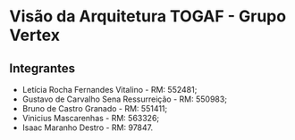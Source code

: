 # Visão da Arquitetura TOGAF - Grupo Vertex
## Integrantes
* Letícia Rocha Fernandes Vitalino - RM: 552481;
* Gustavo de Carvalho Sena Ressurreição - RM: 550983;
* Bruno de Castro Granado - RM: 551411;
* Vinicius Mascarenhas - RM: 563326;
* Isaac Maranho Destro - RM: 97847.
